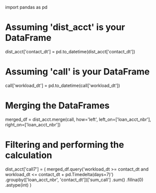 import pandas as pd

# Assuming 'dist_acct' is your DataFrame
dist_acct['contact_dt'] = pd.to_datetime(dist_acct['contact_dt'])

# Assuming 'call' is your DataFrame
call['workload_dt'] = pd.to_datetime(call['workload_dt'])

# Merging the DataFrames
merged_df = dist_acct.merge(call, how='left', left_on=['loan_acct_nbr'], right_on=['loan_acct_nbr'])

# Filtering and performing the calculation
dist_acct['call7'] = (
    merged_df.query('workload_dt >= contact_dt and workload_dt <= contact_dt + pd.Timedelta(days=7)')
    .groupby(['loan_acct_nbr', 'contact_dt'])['sum_call']
    .sum()
    .fillna(0)
    .astype(int)
)

